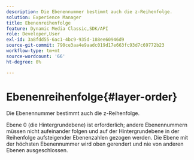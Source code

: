 ```yaml
---
description: Die Ebenennummer bestimmt auch die z-Reihenfolge.
solution: Experience Manager
title: Ebenenreihenfolge
feature: Dynamic Media Classic,SDK/API
role: Developer,User
exl-id: 3a8fdd55-6ac1-4bc9-935d-188ee60946d9
source-git-commit: 790ce3aa4e9aadc019d17e663fc93d7c69772b23
workflow-type: tm+mt
source-wordcount: '66'
ht-degree: 0%

---
```


# Ebenenreihenfolge{#layer-order}

Die Ebenennummer bestimmt auch die z-Reihenfolge.

Ebene 0 (die Hintergrundebene) ist erforderlich; andere Ebenennummern müssen nicht aufeinander folgen und auf der Hintergrundebene in der Reihenfolge aufsteigender Ebenenzahlen gezogen werden. Die Ebene mit der höchsten Ebenennummer wird oben gerendert und nie von anderen Ebenen ausgeschlossen.

